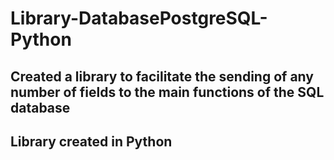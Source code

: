 # Library-DatabasePostgreSQL-Python

## Created a library to facilitate the sending of any number of fields to the main functions of the SQL database

## Library created in Python


